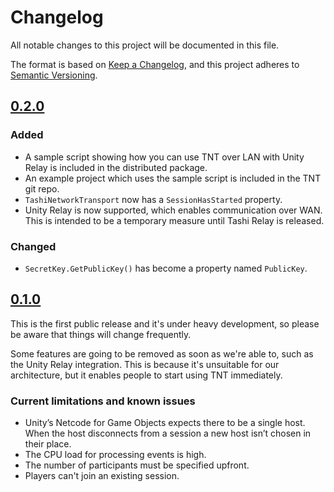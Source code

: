 # Changelog

All notable changes to this project will be documented in this file.

The format is based on [Keep a Changelog](https://keepachangelog.com/en/1.0.0/),
and this project adheres to [Semantic Versioning](https://semver.org/spec/v2.0.0.html).

## [0.2.0]

### Added

* A sample script showing how you can use TNT over LAN with Unity Relay is
  included in the distributed package.
* An example project which uses the sample script is included in the TNT git
  repo.
* `TashiNetworkTransport` now has a `SessionHasStarted` property.
* Unity Relay is now supported, which enables communication over WAN. This is
  intended to be a temporary measure until Tashi Relay is released.

### Changed

* `SecretKey.GetPublicKey()` has become a property named `PublicKey`.

## [0.1.0]

This is the first public release and it's under heavy development, so please
be aware that things will change frequently.

Some features are going to be removed as soon as we're able to, such as the
Unity Relay integration. This is because it's unsuitable for our architecture,
but it enables people to start using TNT immediately.

### Current limitations and known issues

* Unity’s Netcode for Game Objects expects there to be a single host. When the
  host disconnects from a session a new host isn’t chosen in their place.
* The CPU load for processing events is high.
* The number of participants must be specified upfront.
* Players can't join an existing session.

[Keep a Changelog]: https://keepachangelog.com/en/1.0.0/
[Semantic Versioning]: https://semver.org/spec/v2.0.0.html
[0.2.0]: https://github.com/tashigg/tashi-network-transport/releases/tag/v0.2.0
[0.1.0]: https://github.com/tashigg/tashi-network-transport/releases/tag/v0.1.0
